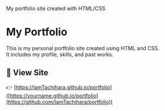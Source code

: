 My portfolio site created with HTML/CSS
# My Portfolio

This is my personal portfolio site created using HTML and CSS.  
It includes my profile, skills, and past works.

## 🔗 View Site

👉 [https://IamTachihara.github.io/portfolio]([https://yourname.github.io/portfolio](https://github.com/IamTachihara/portfolio))

